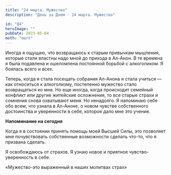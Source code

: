 ```yaml
---
title: "24 марта. Мужество"
description: "День за Днем - 24 марта. Мужество"

id: "84"
heroImage: ""
pubDate: 2023-05-04
moth: "mart"
---
```


Иногда я ощущаю, что возвращаюсь к старым привычкам мышления, которые стали
властны надо мной до прихода в Ал-Анон. В те времена я была подавлена и
ошеломлена постоянной борьбой с алкоголиком. Я боялась всего и всех.

Теперь, когда я стала посещать собрания Ал-Анона и стала учиться — как
относиться к алкоголизму, постепенно мужество стало возвращаться ко мне. Но
еще иногда, когда происходит семейный конфликт или другие житейские
осложнения, то все старые страхи и сомнения снова охватывают меня. Но
ненадолго. Я напоминаю себе обо всем, что узнала в Ал-Аноне, о новом чувстве
собственного достоинства и уверенности в себе, которое дало мне это учение.

**Напоминание на сегодня**

Когда я в состоянии принять помощь моей Высшей Силы, это позволяет мне
почувствовать собственные возможности сделать что-то, что я призвана сделать.

Я освобождаюсь от страхов. Я узнаю новое и приятное чувство-уверенность в
себе.

«Мужество-это выраженный в наших молитвах страх»
